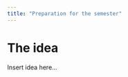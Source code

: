 ```yaml
---
title: "Preparation for the semester"
---
```


# The idea

Insert idea here...

<!-- A semester abroad. What an adventure! Our university
provides an excellent environment for us students to take
this chance and supports us so well throughout this challenge. They
nominate the students, help them with planning and organisation
and are always available, it's hard to describe how thankful I am
that this works so well.

About a year ago, the thought of going to a semester abroad first
came to my mind. It's an amazing opportunity to see a country I've
never been to, find myself in a completely different culture with
a foreign language. After careful consideration I decided that
I wanted to go as far away as possible. So, Asia came to my mind and
I quickly had my eye on Tokyo, Japan. I asked the company that I work
in if it would be a possibility and my leaders all supported me with
that decision. I decided to apply for unpaid leave during that time.
The current plan is to first go to Korea for a week or two at the 
end of July and then travel further towards Japan. As you will
read later, this can be quite a challenge with the student visa.

# Organisation of the visa
I just got the message from my school, that I get my Certificate
of Eligibility (COE) rather late (~middle of August). That's just
the way the university does it and it doesn't seem like they
can make an exception. I talked to the Japanese embassy
today, to discuss what my choices are, and the friendly lady
at the phone informed me that I can actually apply for the
student visa in South Korea! Or in any other place for that matter,
but as I planned to go to Korea beforehand anyway, this seems perfect
(if it works). I will ask the Japanese embassy of South Korea
next to make sure this really works and to organize an appointment. -->

